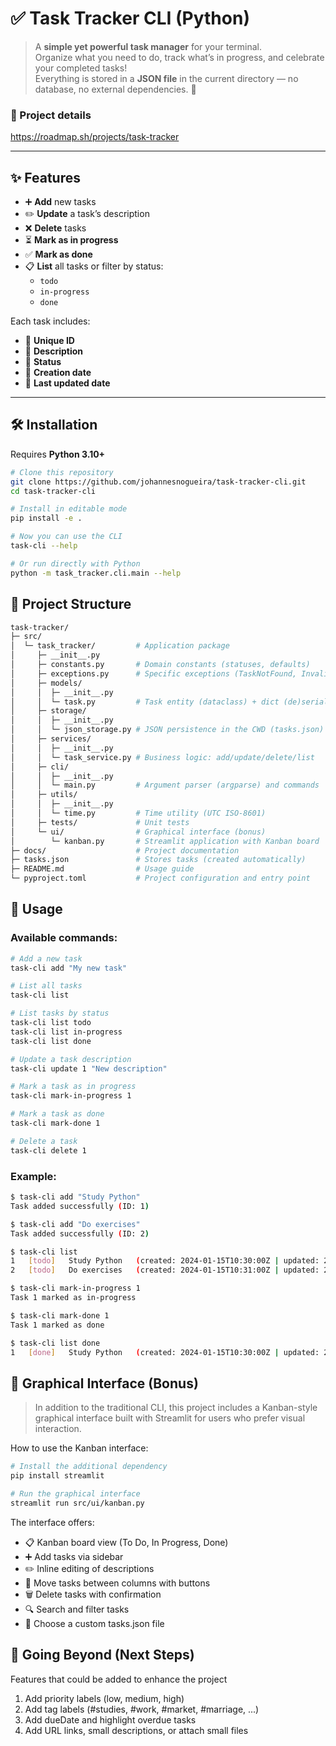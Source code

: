 # ✅ Task Tracker CLI (Python)

> A **simple yet powerful task manager** for your terminal.  
> Organize what you need to do, track what’s in progress, and celebrate your completed tasks!  
> Everything is stored in a **JSON file** in the current directory — no database, no external dependencies. 🚀

### 📁 Project details

https://roadmap.sh/projects/task-tracker

---

## ✨ Features

- ➕ **Add** new tasks
- ✏️ **Update** a task’s description
- ❌ **Delete** tasks
- ⏳ **Mark as in progress**
- ✅ **Mark as done**
- 📋 **List** all tasks or filter by status:
  - `todo`
  - `in-progress`
  - `done`

Each task includes:

- 🔑 **Unique ID**
- 📝 **Description**
- 📌 **Status**
- 📅 **Creation date**
- 🔄 **Last updated date**

---

## 🛠️ Installation

Requires **Python 3.10+**

```bash
# Clone this repository
git clone https://github.com/johannesnogueira/task-tracker-cli.git
cd task-tracker-cli

# Install in editable mode
pip install -e .

# Now you can use the CLI
task-cli --help

# Or run directly with Python
python -m task_tracker.cli.main --help
```

## 📁 Project Structure

```bash
task-tracker/
├─ src/
│  └─ task_tracker/         # Application package
│     ├─ __init__.py
│     ├─ constants.py       # Domain constants (statuses, defaults)
│     ├─ exceptions.py      # Specific exceptions (TaskNotFound, InvalidStatus, etc.)
│     ├─ models/
│     │  ├─ __init__.py
│     │  └─ task.py         # Task entity (dataclass) + dict (de)serialization
│     ├─ storage/
│     │  ├─ __init__.py
│     │  └─ json_storage.py # JSON persistence in the CWD (tasks.json)
│     ├─ services/
│     │  ├─ __init__.py
│     │  └─ task_service.py # Business logic: add/update/delete/list
│     ├─ cli/
│     │  ├─ __init__.py
│     │  └─ main.py         # Argument parser (argparse) and commands
│     ├─ utils/
│     │  ├─ __init__.py
│     │  └─ time.py         # Time utility (UTC ISO-8601)
│     ├─ tests/             # Unit tests
│     └─ ui/                # Graphical interface (bonus)
│        └─ kanban.py       # Streamlit application with Kanban board
├─ docs/                    # Project documentation
├─ tasks.json               # Stores tasks (created automatically)
├─ README.md                # Usage guide
└─ pyproject.toml           # Project configuration and entry point
```

## 📖 Usage

### Available commands:

```bash
# Add a new task
task-cli add "My new task"

# List all tasks
task-cli list

# List tasks by status
task-cli list todo
task-cli list in-progress
task-cli list done

# Update a task description
task-cli update 1 "New description"

# Mark a task as in progress
task-cli mark-in-progress 1

# Mark a task as done
task-cli mark-done 1

# Delete a task
task-cli delete 1
```

### Example:

```bash
$ task-cli add "Study Python"
Task added successfully (ID: 1)

$ task-cli add "Do exercises"
Task added successfully (ID: 2)

$ task-cli list
1   [todo]   Study Python   (created: 2024-01-15T10:30:00Z | updated: 2024-01-15T10:30:00Z)
2   [todo]   Do exercises   (created: 2024-01-15T10:31:00Z | updated: 2024-01-15T10:31:00Z)

$ task-cli mark-in-progress 1
Task 1 marked as in-progress

$ task-cli mark-done 1
Task 1 marked as done

$ task-cli list done
1   [done]   Study Python   (created: 2024-01-15T10:30:00Z | updated: 2024-01-15T10:32:00Z)
```

## 🎨 Graphical Interface (Bonus)

> In addition to the traditional CLI, this project includes a Kanban-style graphical interface built with Streamlit for users who prefer visual interaction.

How to use the Kanban interface:

```bash
# Install the additional dependency
pip install streamlit

# Run the graphical interface
streamlit run src/ui/kanban.py
```

The interface offers:

- 📋 Kanban board view (To Do, In Progress, Done)
- ➕ Add tasks via sidebar
- ✏️ Inline editing of descriptions
- 🔄 Move tasks between columns with buttons
- 🗑️ Delete tasks with confirmation
- 🔍 Search and filter tasks
- 📁 Choose a custom tasks.json file

## 🚀 Going Beyond (Next Steps)

Features that could be added to enhance the project

1. Add priority labels (low, medium, high)
1. Add tag labels (#studies, #work, #market, #marriage, ...)
1. Add dueDate and highlight overdue tasks
1. Add URL links, small descriptions, or attach small files
